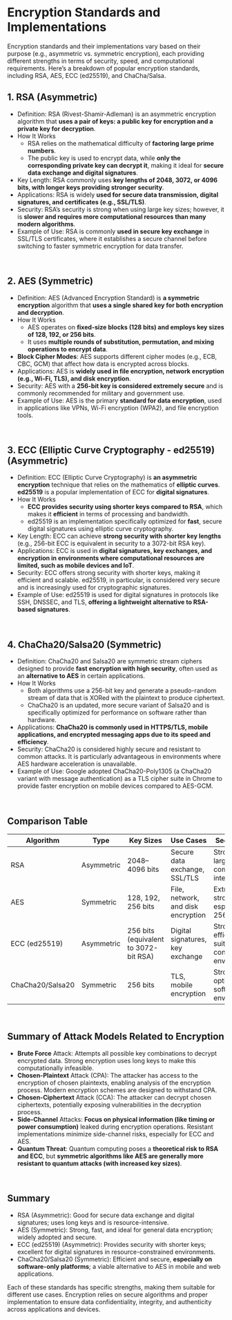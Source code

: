 <br>

# Encryption Standards and Implementations
Encryption standards and their implementations vary based on their purpose (e.g., asymmetric vs. symmetric encryption), each providing different strengths in terms of security, speed, and computational requirements. Here’s a breakdown of popular encryption standards, including RSA, AES, ECC (ed25519), and ChaCha/Salsa.

## 1. RSA (Asymmetric)
  - Definition: RSA (Rivest-Shamir-Adleman) is an asymmetric encryption algorithm that **uses a pair of keys: a public key for encryption and a private key for decryption**.
  - How It Works
    - RSA relies on the mathematical difficulty of **factoring large prime numbers**.
    - The public key is used to encrypt data, while **only the corresponding private key can decrypt it**, making it ideal for **secure data exchange and digital signatures**.
  - Key Length: RSA commonly uses **key lengths of 2048, 3072, or 4096 bits, with longer keys providing stronger security**.
  - Applications: RSA is widely **used for secure data transmission, digital signatures, and certificates (e.g., SSL/TLS)**.
  - Security: RSA’s security is strong when using large key sizes; however, it is **slower and requires more computational resources than many modern algorithms**.
  - Example of Use: RSA is commonly **used in secure key exchange** in SSL/TLS certificates, where it establishes a secure channel before switching to faster symmetric encryption for data transfer.  
<br>

## 2. AES (Symmetric)
  - Definition: AES (Advanced Encryption Standard) is **a symmetric encryption** algorithm that **uses a single shared key for both encryption and decryption**.
  - How It Works
    - AES operates on **fixed-size blocks (128 bits) and employs key sizes of 128, 192, or 256 bits**.
    - It uses **multiple rounds of substitution, permutation, and mixing operations to encrypt data**.
  - **Block Cipher Modes**: AES supports different cipher modes (e.g., ECB, CBC, GCM) that affect how data is encrypted across blocks.
  - Applications: AES is **widely used in file encryption, network encryption (e.g., Wi-Fi, TLS), and disk encryption**.
  - Security: AES with a **256-bit key is considered extremely secure** and is commonly recommended for military and government use.
  - Example of Use: AES is the primary **standard for data encryption**, used in applications like VPNs, Wi-Fi encryption (WPA2), and file encryption tools.  
<br>

## 3. ECC (Elliptic Curve Cryptography - ed25519) (Asymmetric)
  - Definition: ECC (Elliptic Curve Cryptography) is **an asymmetric encryption** technique that relies on the mathematics of **elliptic curves**. **ed25519** is a popular implementation of ECC for **digital signatures**.
  - How It Works
    - **ECC provides security using shorter keys compared to RSA**, which makes it **efficient** in terms of processing and bandwidth.
    - ed25519 is an implementation specifically optimized for **fast**, secure digital signatures using elliptic curve cryptography.
  - Key Length: ECC can achieve **strong security with shorter key lengths** (e.g., 256-bit ECC is equivalent in security to a 3072-bit RSA key).
  - Applications: ECC is used in **digital signatures, key exchanges, and encryption in environments where computational resources are limited, such as mobile devices and IoT**.
  - Security: ECC offers strong security with shorter keys, making it efficient and scalable. ed25519, in particular, is considered very secure and is increasingly used for cryptographic signatures.
  - Example of Use: ed25519 is used for digital signatures in protocols like SSH, DNSSEC, and TLS, **offering a lightweight alternative to RSA-based signatures**.  
<br>

## 4. ChaCha20/Salsa20 (Symmetric)
  - Definition: ChaCha20 and Salsa20 are symmetric stream ciphers designed to provide **fast encryption with high security**, often used as an **alternative to AES** in certain applications.
  - How It Works
    - Both algorithms use a 256-bit key and generate a pseudo-random stream of data that is XORed with the plaintext to produce ciphertext.
    - ChaCha20 is an updated, more secure variant of Salsa20 and is specifically optimized for performance on software rather than hardware.
  - Applications: **ChaCha20 is commonly used in HTTPS/TLS, mobile applications, and encrypted messaging apps due to its speed and efficiency**.
  - Security: ChaCha20 is considered highly secure and resistant to common attacks. It is particularly advantageous in environments where AES hardware acceleration is unavailable.
  - Example of Use: Google adopted ChaCha20-Poly1305 (a ChaCha20 variant with message authentication) as a TLS cipher suite in Chrome to provide faster encryption on mobile devices compared to AES-GCM.  
<br>

## Comparison Table

| Algorithm | Type | Key Sizes | Use Cases | Security Level |
| --------- | ---- | --------- | --------- | -------------- |
| RSA | Asymmetric | 2048–4096 bits | Secure data exchange, SSL/TLS | Strong (with large keys) but computationally intensive |
| AES | Symmetric | 128, 192, 256 bits | File, network, and disk encryption | Extremely strong, especially with 256-bit key |
| ECC (ed25519) | Asymmetric | 256 bits (equivalent to 3072-bit RSA) | Digital signatures, key exchange | Strong, efficient, suitable for constrained environments |
| ChaCha20/Salsa20 | Symmetric | 256 bits | TLS, mobile encryption | Strong and optimized for software environments |  
  
<br>

## Summary of Attack Models Related to Encryption
  - **Brute Force** Attack: Attempts all possible key combinations to decrypt encrypted data. Strong encryption uses long keys to make this computationally infeasible.
  - **Chosen-Plaintext** Attack (CPA): The attacker has access to the encryption of chosen plaintexts, enabling analysis of the encryption process. Modern encryption schemes are designed to withstand CPA.
  - **Chosen-Ciphertext** Attack (CCA): The attacker can decrypt chosen ciphertexts, potentially exposing vulnerabilities in the decryption process.
  - **Side-Channel** Attacks: **Focus on physical information (like timing or power consumption)** leaked during encryption operations. Resistant implementations minimize side-channel risks, especially for ECC and AES.
  - **Quantum Threat**: Quantum computing poses a **theoretical risk to RSA and ECC**, but **symmetric algorithms like AES are generally more resistant to quantum attacks (with increased key sizes)**.  
<br>

## Summary
  - RSA (Asymmetric): Good for secure data exchange and digital signatures; uses long keys and is resource-intensive.
  - AES (Symmetric): Strong, fast, and ideal for general data encryption; widely adopted and secure.
  - ECC (ed25519) (Asymmetric): Provides security with shorter keys; excellent for digital signatures in resource-constrained environments.
  - ChaCha20/Salsa20 (Symmetric): Efficient and secure, **especially on software-only platforms**; a viable alternative to AES in mobile and web applications.

Each of these standards has specific strengths, making them suitable for different use cases. Encryption relies on secure algorithms and proper implementation to ensure data confidentiality, integrity, and authenticity across applications and devices.  
<br>